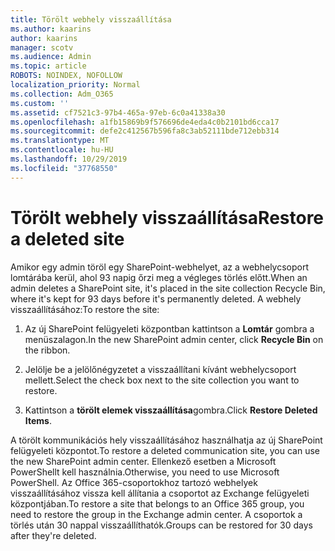 ```yaml
---
title: Törölt webhely visszaállítása
ms.author: kaarins
author: kaarins
manager: scotv
ms.audience: Admin
ms.topic: article
ROBOTS: NOINDEX, NOFOLLOW
localization_priority: Normal
ms.collection: Adm_O365
ms.custom: ''
ms.assetid: cf7521c3-97b4-465a-97eb-6c0a41338a30
ms.openlocfilehash: a1fb15869b9f576696de4eda4c0b2101bd6cca17
ms.sourcegitcommit: defe2c412567b596fa8c3ab52111bde712ebb314
ms.translationtype: MT
ms.contentlocale: hu-HU
ms.lasthandoff: 10/29/2019
ms.locfileid: "37768550"
---
```

# <a name="restore-a-deleted-site"></a><span data-ttu-id="e0645-102">Törölt webhely visszaállítása</span><span class="sxs-lookup"><span data-stu-id="e0645-102">Restore a deleted site</span></span>

<span data-ttu-id="e0645-103">Amikor egy admin töröl egy SharePoint-webhelyet, az a webhelycsoport lomtárába kerül, ahol 93 napig őrzi meg a végleges törlés előtt.</span><span class="sxs-lookup"><span data-stu-id="e0645-103">When an admin deletes a SharePoint site, it's placed in the site collection Recycle Bin, where it's kept for 93 days before it's permanently deleted.</span></span> <span data-ttu-id="e0645-104">A webhely visszaállításához:</span><span class="sxs-lookup"><span data-stu-id="e0645-104">To restore the site:</span></span>
  
1. <span data-ttu-id="e0645-105">Az új SharePoint felügyeleti központban kattintson a **Lomtár** gombra a menüszalagon.</span><span class="sxs-lookup"><span data-stu-id="e0645-105">In the new SharePoint admin center, click **Recycle Bin** on the ribbon.</span></span> 
    
2. <span data-ttu-id="e0645-106">Jelölje be a jelölőnégyzetet a visszaállítani kívánt webhelycsoport mellett.</span><span class="sxs-lookup"><span data-stu-id="e0645-106">Select the check box next to the site collection you want to restore.</span></span>
    
3. <span data-ttu-id="e0645-107">Kattintson a **törölt elemek visszaállítása**gombra.</span><span class="sxs-lookup"><span data-stu-id="e0645-107">Click **Restore Deleted Items**.</span></span>
    
<span data-ttu-id="e0645-108">A törölt kommunikációs hely visszaállításához használhatja az új SharePoint felügyeleti központot.</span><span class="sxs-lookup"><span data-stu-id="e0645-108">To restore a deleted communication site, you can use the new SharePoint admin center.</span></span> <span data-ttu-id="e0645-109">Ellenkező esetben a Microsoft PowerShellt kell használnia.</span><span class="sxs-lookup"><span data-stu-id="e0645-109">Otherwise, you need to use Microsoft PowerShell.</span></span> <span data-ttu-id="e0645-110">Az Office 365-csoportokhoz tartozó webhelyek visszaállításához vissza kell állítania a csoportot az Exchange felügyeleti központjában.</span><span class="sxs-lookup"><span data-stu-id="e0645-110">To restore a site that belongs to an Office 365 group, you need to restore the group in the Exchange admin center.</span></span> <span data-ttu-id="e0645-111">A csoportok a törlés után 30 nappal visszaállíthatók.</span><span class="sxs-lookup"><span data-stu-id="e0645-111">Groups can be restored for 30 days after they're deleted.</span></span>
  

